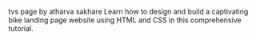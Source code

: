 tvs page by atharva sakhare
Learn how to design and build a captivating bike landing page website using HTML and CSS in this comprehensive tutorial.
